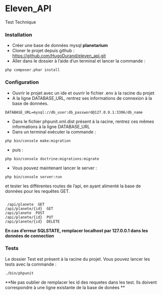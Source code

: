 # Eleven_API
Test Technique
### Installation
* Créer une base de données mysql **planetarium**
* Cloner le projet depuis github :  https://github.com/HugoDurand/eleven_api.git
* Aller dans le dossier à l’aide d’un terminal et lancer la commande : 
```
php composer.phar install
```

### Configuration
* Ouvrir le projet avec un ide et ouvrir le fichier .env à la racine du projet
* A la ligne DATABASE_URL, rentrez ses informations de connexion à la base de données.
```
DATABASE_URL=mysql://db_user:db_password@127.0.0.1:3306/db_name

```

* Dans le fichier phpunit.xml.dist présent à la racine, rentrez ces mêmes informations à la ligne DATABASE_URL
* Dans un terminal exécuter la commande : 
```
php bin/console make:migration
```

* puis : 
```
php bin/console doctrine:migrations:migrate
```

* Vous pouvez maintenant lancer le server : 
```
php bin/console server:run
```
 et tester les différentes routes de l’api, en ayant alimenté la base de données pour les requêtes GET.
```

 /api/planete  GET
/api/planete/{id}  GET
/api/planete  POST
/api/planete/{id}  PUT
/api/planete/{id}  DELETE
```

**En cas d’erreur SQLSTATE, remplacer localhost par 127.0.0.1 dans les données de connection**

### Tests
Le dossier Test est présent à la racine du projet.
Vous pouvez lancer les tests avec la commande :
```
./bin/phpunit
```


**Ne pas oublier de remplacer les id des requetes dans les test. Ils doivent correspondre à une ligne existante de la base de donées **




